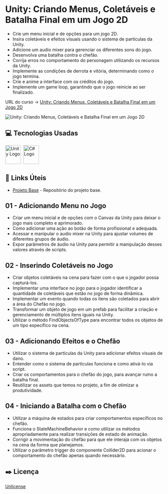 # Unity: Criando Menus, Coletáveis e Batalha Final em um Jogo 2D

* Crie um menu inicial e de opções para um jogo 2D.
* Insira coletáveis e efeitos visuais usando o sistema de partículas da Unity.
* Adicione um audio mixer para gerenciar os diferentes sons do jogo.
* Desenvolva uma batalha contra o chefão.
* Corrija erros no comportamento do personagem utilizando os recursos da Unity.
* Implemente as condições de derrota e vitória, determinando como o jogo termina.
* Crie e anime a interface com os créditos do jogo.
* Implemente um game loop, garantindo que o jogo reinicie ao ser finalizado.

URL do curso -> [Unity: Criando Menus, Coletáveis e Batalha Final em um Jogo 2D](https://cursos.alura.com.br/course/unity-criando-menus-coletaveis-batalha-final-jogo-2d)

![Unity: Criando Menus, Coletáveis e Batalha Final em um Jogo 2D](https://www.alura.com.br/assets/api/share/curso-unity-criando-menus-coletaveis-batalha-final-jogo-2d.png)

## :computer: Tecnologias Usadas
<div>
    <img alt="Unity Logo" height="60" width="50" src="https://raw.githubusercontent.com/get-icon/geticon/fc0f660daee147afb4a56c64e12bde6486b73e39/icons/unity.svg" />&nbsp;
    <img alt="C# Logo" height="60" width="50" src="https://raw.githubusercontent.com/get-icon/geticon/fc0f660daee147afb4a56c64e12bde6486b73e39/icons/c-sharp.svg" />&nbsp;
</div>

## &#x1F517; Links Úteis
* [Projeto Base](https://github.com/gustavo-martins-pereira/Unity-Criando_um_Jogo_Metroidvania_2D) - Repositório do projeto base.

## 01 - Adicionando Menu no Jogo
* Criar um menu inicial e de opções com o Canvas da Unity para deixar o jogo mais completo e aprimorado.
* Como adicionar uma ação ao botão de forma profissional e adequada.
* Acessar e manipular o audio mixer na Unity para ajustar volumes de diferentes grupos de áudio.
* Expor parâmetros de áudio na Unity para permitir a manipulação desses valores através de scripts.

## 02 - Inserindo Coletáveis no Jogo
* Criar objetos coletáveis na cena para fazer com o que o jogador possa capturá-los.
* Implementar uma interface no jogo para o jogador identificar a quantidade de coletáveis que estão no jogo de forma dinâmica.
* Implementar um evento quando todas os itens são coletados para abrir a área do Chefão no jogo.
* Transformar um objeto de jogo em um prefab para facilitar a criação e gerenciamento de múltiplos itens iguais na Unity.
* Utilizar o método FindObjectsOfType para encontrar todos os objetos de um tipo específico na cena.

## 03 - Adicionando Efeitos e o Chefão
* Utilizar o sistema de partículas da Unity para adicionar efeitos visuais de dano.
* Entender como o sistema de partículas funciona e como ativá-lo via script.
* Criar os comportamentos para o chefão do jogo, para avançar rumo a batalha final.
* Reutilizar os assets que temos no projeto, a fim de otimizar a produtividade.

## 04 - Iniciando a Batalha com o Chefão
* Utilizar a máquina de estados para criar comportamentos específicos no chefão.
* Funciona o StateMachineBehavior e como utilizar os métodos apropriadamente para realizar transições de estado de animação.
* Corrigir a movimentação do chefão para que ele interaja com os objetos na cena da forma que planejamos.
* Utilizar o parâmetro trigger do componente Collider2D para acionar o comportamento do chefão apenas quando necessário.

## :black_nib: Licença
[Unlicense](https://unlicense.org)